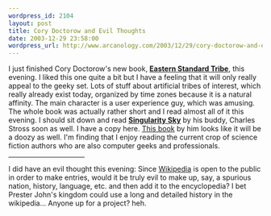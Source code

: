 ```yaml
--- 
wordpress_id: 2104
layout: post
title: Cory Doctorow and Evil Thoughts
date: 2003-12-29 23:58:00
wordpress_url: http://www.arcanology.com/2003/12/29/cory-doctorow-and-evil-thoughts/
---
```

I just finished Cory Doctorow&apos;s new book, <b><a href="http://www.amazon.com/exec/obidos/tg/detail/-/0765307596/">Eastern Standard Tribe</a></b>, this evening. I liked this one quite a bit but I have a feeling that it will only really appeal to the geeky set. Lots of stuff about artificial tribes of interest, which really already exist today, organized by time zones because it is a natural affinity. The main character is a user experience guy, which was amusing. The whole book was actually rather short and I read almost all of it this evening. I should sit down and read <b><a href="http://www.amazon.com/exec/obidos/tg/detail/-/0441010725/">Singularity Sky</a></b> by his buddy, Charles Stross soon as well. I have a copy here. <a href="http://www.amazon.com/exec/obidos/tg/detail/-/1930846258/">This book</a> by him looks like it will be a doozy as well. I&apos;m finding that I enjoy reading the current crop of science fiction authors who are also computer geeks and professionals. <hr width="30%" />
                                                                                                                                                                                                                                                                                                                                                      I did have an evil thought this evening: Since 
                                                                                                                                                                                                                                                                                                                                                      <a href="http://www.wikipedia.org">Wikipedia</a> is open to the public in order to make entries, would it be truly evil to make up, say, a spurious nation, history, language, etc. and then add it to the encyclopedia? I bet Prester John&apos;s kingdom could use a long and detailed history in the wikipedia... Anyone up for a project? heh.